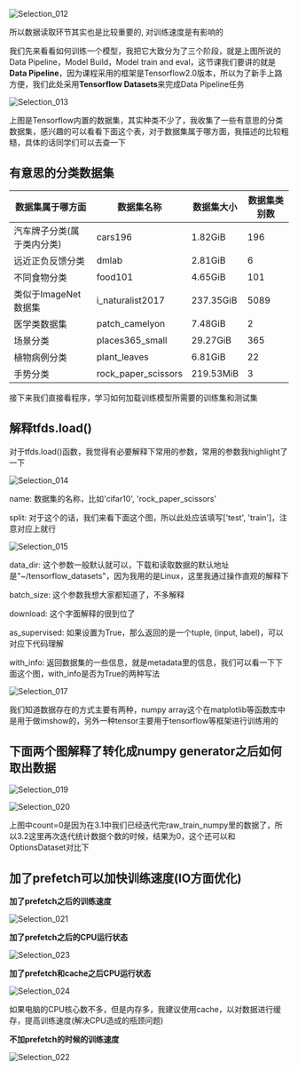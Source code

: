 ![Selection_012](pics/Selection_012.png)

所以数据读取环节其实也是比较重要的, 对训练速度是有影响的



我们先来看看如何训练一个模型，我把它大致分为了三个阶段，就是上图所说的Data Pipeline，Model Build，Model train and eval，这节课我们要讲的就是**Data Pipeline**，因为课程采用的框架是Tensorflow2.0版本，所以为了新手上路方便，我们此处采用**Tensorflow Datasets**来完成Data Pipeline任务

![Selection_013](pics/Selection_013.png)

上图是Tensorflow内置的数据集，其实种类不少了，我收集了一些有意思的分类数据集，感兴趣的可以看看下面这个表，对于数据集属于哪方面，我描述的比较粗糙，具体的话同学们可以去查一下

## 有意思的分类数据集

| 数据集属于哪方面           | 数据集名称          | 数据集大小 | 数据集类别数 |
| -------------------------- | ------------------- | ---------- | ------------ |
| 汽车牌子分类(属于类内分类) | cars196             | 1.82GiB    | 196          |
| 远近正负反馈分类           | dmlab               | 2.81GiB    | 6            |
| 不同食物分类               | food101             | 4.65GiB    | 101          |
| 类似于ImageNet数据集       | i_naturalist2017    | 237.35GiB  | 5089         |
| 医学类数据集               | patch_camelyon      | 7.48GiB    | 2            |
| 场景分类                   | places365_small     | 29.27GiB   | 365          |
| 植物病例分类               | plant_leaves        | 6.81GiB    | 22           |
| 手势分类                   | rock_paper_scissors | 219.53MiB  | 3            |

接下来我们直接看程序，学习如何加载训练模型所需要的训练集和测试集

## 解释tfds.load()

对于tfds.load()函数，我觉得有必要解释下常用的参数，常用的参数我highlight了一下

![Selection_014](pics/Selection_014.png)

name: 数据集的名称，比如'cifar10', 'rock_paper_scissors'

split: 对于这个的话，我们来看下面这个图，所以此处应该填写['test', 'train']，注意对应上就行

![Selection_015](pics/Selection_015.png)

data_dir: 这个参数一般默认就可以，下载和读取数据的默认地址是"~/tensorflow_datasets"，因为我用的是Linux，这里我通过操作直观的解释下

batch_size: 这个参数我想大家都知道了，不多解释

download: 这个字面解释的很到位了

as_supervised: 如果设置为True，那么返回的是一个tuple, (input, label)，可以对应下代码理解

with_info: 返回数据集的一些信息，就是metadata里的信息，我们可以看一下下面这个图，with_info是否为True的两种写法

![Selection_017](pics/Selection_017.png)

我们知道数据存在的方式主要有两种，numpy array这个在matplotlib等函数库中是用于做imshow的，另外一种tensor主要用于tensorflow等框架进行训练用的

## 下面两个图解释了转化成numpy generator之后如何取出数据

![Selection_019](pics/Selection_019.png)

![Selection_020](pics/Selection_020.png)

上图中count=0是因为在3.1中我们已经迭代完raw_train_numpy里的数据了，所以3.2这里再次迭代统计数据个数的时候，结果为0，这个还可以和OptionsDataset对比下

## 加了prefetch可以加快训练速度(IO方面优化)

**加了prefetch之后的训练速度**

![Selection_021](pics/Selection_021.png)

**加了prefetch之后的CPU运行状态**

![Selection_023](pics/Selection_023.png)

**加了prefetch和cache之后CPU运行状态**

![Selection_024](../Pictures/Selection_024.png)

如果电脑的CPU核心数不多，但是内存多，我建议使用cache，以对数据进行缓存，提高训练速度(解决CPU造成的瓶颈问题)

**不加prefetch的时候的训练速度**

![Selection_022](pics/Selection_022.png)

